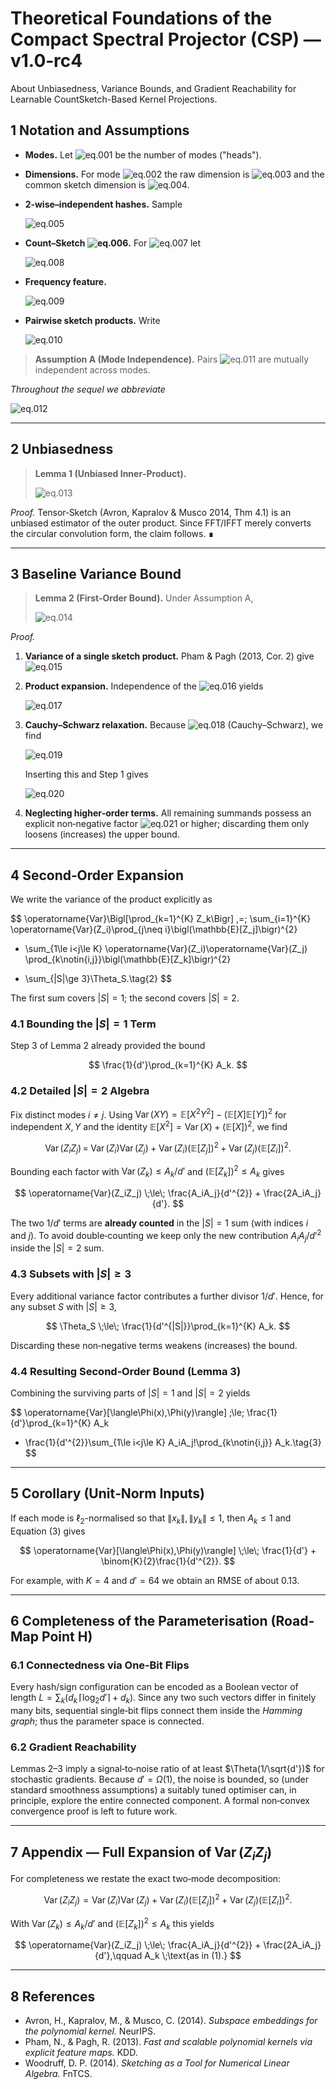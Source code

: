 # Theoretical Foundations of the Compact Spectral Projector (CSP) — **v1.0‑rc4**

About Unbiasedness, Variance Bounds, and Gradient Reachability for Learnable CountSketch-Based Kernel Projections.

## 1 Notation and Assumptions  


* **Modes.** Let ![eq.001](./tf-csp/001.svg) be the number of modes ("heads").

* **Dimensions.** For mode ![eq.002](./tf-csp/002.svg) the raw dimension is ![eq.003](./tf-csp/003.svg) and the common sketch dimension is ![eq.004](./tf-csp/004.svg).

* **2‑wise–independent hashes.** Sample

  ![eq.005](./tf-csp/005.svg)

* **Count–Sketch ![eq.006](./tf-csp/006.svg).** For ![eq.007](./tf-csp/007.svg) let

  ![eq.008](./tf-csp/008.svg)

* **Frequency feature.**

  ![eq.009](./tf-csp/009.svg)

* **Pairwise sketch products.** Write

  ![eq.010](./tf-csp/010.svg)

> **Assumption A (Mode Independence).** Pairs ![eq.011](./tf-csp/011.svg) are mutually independent across modes.

*Throughout the sequel we abbreviate*

![eq.012](./tf-csp/012.svg)

---

## 2 Unbiasedness

> **Lemma 1 (Unbiased Inner‑Product).**
>  
> ![eq.013](./tf-csp/013.svg)
> 

*Proof.* Tensor‑Sketch (Avron, Kapralov & Musco 2014, Thm 4.1) is an unbiased estimator of the outer product.  Since FFT/IFFT merely converts the circular convolution form, the claim follows. ∎

---

## 3 Baseline Variance Bound

> **Lemma 2 (First‑Order Bound).** Under Assumption A,
>
> ![eq.014](./tf-csp/014.svg)
> 

*Proof.*

1. **Variance of a single sketch product.** Pham & Pagh (2013, Cor. 2) give ![eq.015](./tf-csp/015.svg)
2. **Product expansion.** Independence of the ![eq.016](./tf-csp/016.svg) yields

   ![eq.017](./tf-csp/017.svg)  

3. **Cauchy–Schwarz relaxation.** Because ![eq.018](./tf-csp/018.svg) (Cauchy–Schwarz), we find

   ![eq.019](./tf-csp/019.svg)  

   Inserting this and Step 1 gives

   ![eq.020](./tf-csp/020.svg)  

4. **Neglecting higher‑order terms.** All remaining summands possess an explicit non‑negative factor ![eq.021](./tf-csp/021.svg) or higher; discarding them only loosens (increases) the upper bound.

---

## 4 Second‑Order Expansion

We write the variance of the product explicitly as

$$
  \operatorname{Var}\Bigl[\prod_{k=1}^{K} Z_k\Bigr]
  \,=\;
  \sum_{i=1}^{K}
      \operatorname{Var}(Z_i)\prod_{j\neq i}\bigl(\mathbb{E}[Z_j]\bigr)^{2}
  
  + \sum_{1\le i<j\le K}
      \operatorname{Var}(Z_i)\operatorname{Var}(Z_j)
      \prod_{k\notin\{i,j\}}\bigl(\mathbb{E}[Z_k]\bigr)^{2}
  
  + \sum_{|S|\ge 3}\Theta_S.\tag{2}
$$

The first sum covers $|S|=1$; the second covers $|S|=2$.

### 4.1 Bounding the $|S|=1$ Term

Step 3 of Lemma 2 already provided the bound

$$
  \frac{1}{d'}\prod_{k=1}^{K} A_k.
$$

### 4.2 Detailed $|S|=2$ Algebra

Fix distinct modes $i\neq j$.  Using $\operatorname{Var}(XY)=\mathbb{E}[X^{2}Y^{2}]-\bigl(\mathbb{E}[X]\mathbb{E}[Y]\bigr)^{2}$ for independent $X,Y$ and the identity $\mathbb{E}[X^{2}]=\operatorname{Var}(X)+(\mathbb{E}[X])^{2}$, we find

$$
  \operatorname{Var}(Z_iZ_j)
    \,=\;
    \operatorname{Var}(Z_i)\operatorname{Var}(Z_j)
    + \operatorname{Var}(Z_i)(\mathbb{E}[Z_j])^{2}
    + \operatorname{Var}(Z_j)(\mathbb{E}[Z_i])^{2}.
$$

Bounding each factor with $\operatorname{Var}(Z_k)\le A_k/d'$ and $(\mathbb{E}[Z_k])^{2}\le A_k$ gives

$$
  \operatorname{Var}(Z_iZ_j)
    \;\le\;
    \frac{A_iA_j}{d'^{2}} + \frac{2A_iA_j}{d'}.
$$

The two $1/d'$ terms are **already counted** in the $|S|=1$ sum (with indices $i$ and $j$).  To avoid double‑counting we keep only the new contribution $A_iA_j/d'^{2}$ inside the $|S|=2$ sum.

### 4.3 Subsets with $|S|\ge 3$

Every additional variance factor contributes a further divisor $1/d'$.  Hence, for any subset $S$ with $|S|\ge 3$,

$$
  \Theta_S \;\le\; \frac{1}{d'^{|S|}}\prod_{k=1}^{K} A_k.
$$

Discarding these non‑negative terms weakens (increases) the bound.

### 4.4 Resulting Second‑Order Bound (Lemma 3)

Combining the surviving parts of $|S|=1$ and $|S|=2$ yields

$$
  \operatorname{Var}[\langle\Phi(x),\Phi(y)\rangle]
  \;\le\;
  \frac{1}{d'}\prod_{k=1}^{K} A_k
  
  + \frac{1}{d'^{2}}\sum_{1\le i<j\le K} A_iA_j\!\prod_{k\notin\{i,j\}} A_k.\tag{3}
$$

---

## 5 Corollary (Unit‑Norm Inputs)

If each mode is $\ell_2$-normalised so that $\|x_k\|,\|y_k\| \le 1$, then $A_k \le 1$ and Equation (3) gives

$$
  \operatorname{Var}[\langle\Phi(x),\Phi(y)\rangle]
  \;\le\;
  \frac{1}{d'} + \binom{K}{2}\frac{1}{d'^{2}}.
$$

For example, with $K=4$ and $d'=64$ we obtain an RMSE of about $0.13$.

---

## 6 Completeness of the Parameterisation (Road‑Map Point H)

### 6.1 Connectedness via One‑Bit Flips

Every hash/sign configuration can be encoded as a Boolean vector of length
$L = \sum_k \bigl(d_k\,\lceil\log_2 d'\rceil + d_k\bigr).$  Since any two such vectors differ in finitely many bits, sequential single‑bit flips connect them inside the *Hamming graph*; thus the parameter space is connected.

### 6.2 Gradient Reachability

Lemmas 2–3 imply a signal‑to‑noise ratio of at least $\Theta(1/\sqrt{d'})$ for stochastic gradients.  Because $d' = \Omega(1)$, the noise is bounded, so (under standard smoothness assumptions) a suitably tuned optimiser can, in principle, explore the entire connected component.  A formal non‑convex convergence proof is left to future work.

---

## 7 Appendix — Full Expansion of $\operatorname{Var}(Z_iZ_j)$

For completeness we restate the exact two‑mode decomposition:

$$
  \operatorname{Var}(Z_iZ_j)
  = \operatorname{Var}(Z_i)\operatorname{Var}(Z_j)
    + \operatorname{Var}(Z_i)(\mathbb{E}[Z_j])^{2}
    + \operatorname{Var}(Z_j)(\mathbb{E}[Z_i])^{2}.
$$

With $\operatorname{Var}(Z_k)\le A_k/d'$ and $(\mathbb{E}[Z_k])^{2}\le A_k$ this yields

$$
  \operatorname{Var}(Z_iZ_j)
  \;\le\;
  \frac{A_iA_j}{d'^{2}} + \frac{2A_iA_j}{d'},\qquad
  A_k \;\text{as in (1).}
$$

---

## 8 References

* Avron, H., Kapralov, M., & Musco, C. (2014). *Subspace embeddings for the polynomial kernel.* NeurIPS.
* Pham, N., & Pagh, R. (2013). *Fast and scalable polynomial kernels via explicit feature maps.* KDD.
* Woodruff, D. P. (2014). *Sketching as a Tool for Numerical Linear Algebra.* FnTCS.

